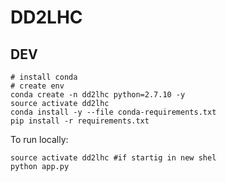 # DD2LHC

## DEV

```
# install conda
# create env
conda create -n dd2lhc python=2.7.10 -y
source activate dd2lhc
conda install -y --file conda-requirements.txt
pip install -r requirements.txt
```

To run locally:
```
source activate dd2lhc #if startig in new shel
python app.py
```
